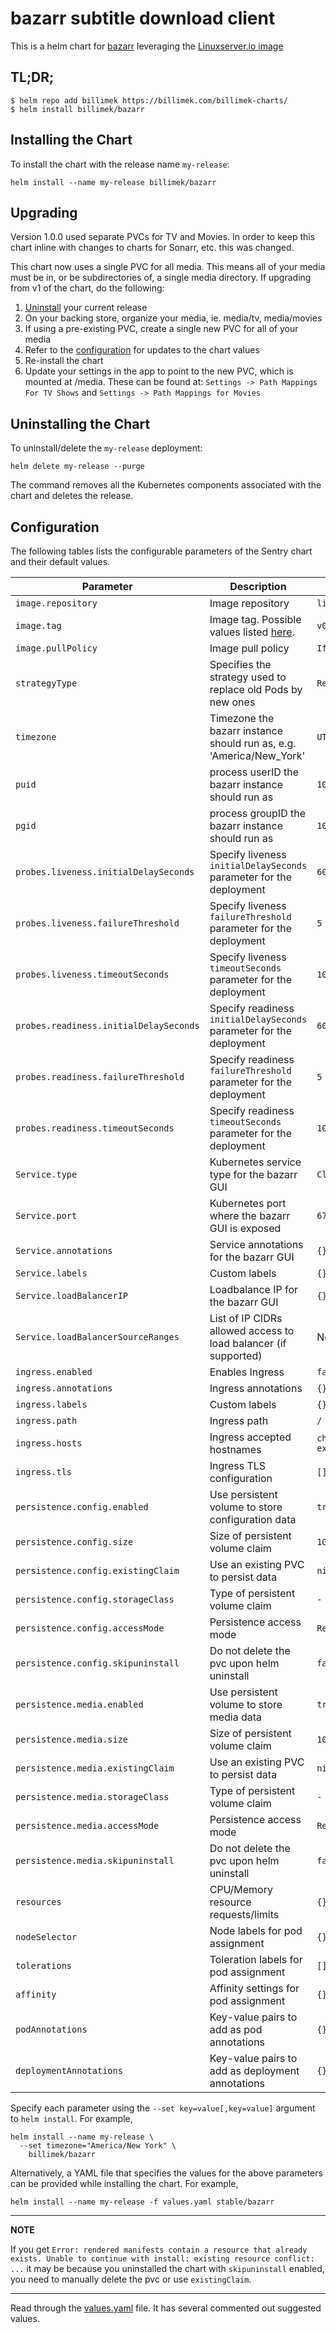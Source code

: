 # bazarr subtitle download client

This is a helm chart for [bazarr](https://github.com/morpheus65535/bazarr) leveraging the [Linuxserver.io image](https://hub.docker.com/r/linuxserver/bazarr)

## TL;DR;

```shell
$ helm repo add billimek https://billimek.com/billimek-charts/
$ helm install billimek/bazarr
```

## Installing the Chart

To install the chart with the release name `my-release`:

```console
helm install --name my-release billimek/bazarr
```

## Upgrading

Version 1.0.0 used separate PVCs for TV and Movies. In order to keep this chart inline
with changes to charts for Sonarr, etc. this was changed.

This chart now uses a single PVC for all media. This means all of your media must be in, or be subdirectories of, a single media directory. If upgrading from v1 of the chart, do the following:

1. [Uninstall](#uninstalling-the-chart) your current release
2. On your backing store, organize your media, ie. media/tv, media/movies
3. If using a pre-existing PVC, create a single new PVC for all of your media
4. Refer to the [configuration](#configuration) for updates to the chart values
5. Re-install the chart
6. Update your settings in the app to point to the new PVC, which is mounted at /media. These can be found at: `Settings -> Path Mappings For TV Shows` and `Settings -> Path Mappings for Movies`

## Uninstalling the Chart

To uninstall/delete the `my-release` deployment:

```console
helm delete my-release --purge
```

The command removes all the Kubernetes components associated with the chart and deletes the release.

## Configuration

The following tables lists the configurable parameters of the Sentry chart and their default values.

| Parameter                              | Description                                                                                  | Default               |
| -------------------------------------- | -------------------------------------------------------------------------------------------- | --------------------- |
| `image.repository`                     | Image repository                                                                             | `linuxserver/bazarr`  |
| `image.tag`                            | Image tag. Possible values listed [here](https://hub.docker.com/r/linuxserver/bazarr/tags/). | `v0.8.4.2-ls72`       |
| `image.pullPolicy`                     | Image pull policy                                                                            | `IfNotPresent`        |
| `strategyType`                         | Specifies the strategy used to replace old Pods by new ones                                  | `Recreate`            |
| `timezone`                             | Timezone the bazarr instance should run as, e.g. 'America/New_York'                          | `UTC`                 |
| `puid`                                 | process userID the bazarr instance should run as                                             | `1001`                |
| `pgid`                                 | process groupID the bazarr instance should run as                                            | `1001`                |
| `probes.liveness.initialDelaySeconds`  | Specify liveness `initialDelaySeconds` parameter for the deployment                          | `60`                  |
| `probes.liveness.failureThreshold`     | Specify liveness `failureThreshold` parameter for the deployment                             | `5`                   |
| `probes.liveness.timeoutSeconds`       | Specify liveness `timeoutSeconds` parameter for the deployment                               | `10`                  |
| `probes.readiness.initialDelaySeconds` | Specify readiness `initialDelaySeconds` parameter for the deployment                         | `60`                  |
| `probes.readiness.failureThreshold`    | Specify readiness `failureThreshold` parameter for the deployment                            | `5`                   |
| `probes.readiness.timeoutSeconds`      | Specify readiness `timeoutSeconds` parameter for the deployment                              | `10`                  |
| `Service.type`                         | Kubernetes service type for the bazarr GUI                                                   | `ClusterIP`           |
| `Service.port`                         | Kubernetes port where the bazarr GUI is exposed                                              | `6767`                |
| `Service.annotations`                  | Service annotations for the bazarr GUI                                                       | `{}`                  |
| `Service.labels`                       | Custom labels                                                                                | `{}`                  |
| `Service.loadBalancerIP`               | Loadbalance IP for the bazarr GUI                                                            | `{}`                  |
| `Service.loadBalancerSourceRanges`     | List of IP CIDRs allowed access to load balancer (if supported)                              | None                  |
| `ingress.enabled`                      | Enables Ingress                                                                              | `false`               |
| `ingress.annotations`                  | Ingress annotations                                                                          | `{}`                  |
| `ingress.labels`                       | Custom labels                                                                                | `{}`                  |
| `ingress.path`                         | Ingress path                                                                                 | `/`                   |
| `ingress.hosts`                        | Ingress accepted hostnames                                                                   | `chart-example.local` |
| `ingress.tls`                          | Ingress TLS configuration                                                                    | `[]`                  |
| `persistence.config.enabled`           | Use persistent volume to store configuration data                                            | `true`                |
| `persistence.config.size`              | Size of persistent volume claim                                                              | `1Gi`                 |
| `persistence.config.existingClaim`     | Use an existing PVC to persist data                                                          | `nil`                 |
| `persistence.config.storageClass`      | Type of persistent volume claim                                                              | `-`                   |
| `persistence.config.accessMode`        | Persistence access mode                                                                      | `ReadWriteOnce`       |
| `persistence.config.skipuninstall`     | Do not delete the pvc upon helm uninstall                                                    | `false`               |
| `persistence.media.enabled`            | Use persistent volume to store media data                                                    | `true`                |
| `persistence.media.size`               | Size of persistent volume claim                                                              | `10Gi`                |
| `persistence.media.existingClaim`      | Use an existing PVC to persist data                                                          | `nil`                 |
| `persistence.media.storageClass`       | Type of persistent volume claim                                                              | `-`                   |
| `persistence.media.accessMode`         | Persistence access mode                                                                      | `ReadWriteOnce`       |
| `persistence.media.skipuninstall`      | Do not delete the pvc upon helm uninstall                                                    | `false`               |
| `resources`                            | CPU/Memory resource requests/limits                                                          | `{}`                  |
| `nodeSelector`                         | Node labels for pod assignment                                                               | `{}`                  |
| `tolerations`                          | Toleration labels for pod assignment                                                         | `[]`                  |
| `affinity`                             | Affinity settings for pod assignment                                                         | `{}`                  |
| `podAnnotations`                       | Key-value pairs to add as pod annotations                                                    | `{}`                  |
| `deploymentAnnotations`                | Key-value pairs to add as deployment annotations                                             | `{}`                  |

Specify each parameter using the `--set key=value[,key=value]` argument to `helm install`. For example,

```console
helm install --name my-release \
  --set timezone="America/New York" \
    billimek/bazarr
```

Alternatively, a YAML file that specifies the values for the above parameters can be provided while installing the chart. For example,

```console
helm install --name my-release -f values.yaml stable/bazarr
```

---

**NOTE**

If you get `Error: rendered manifests contain a resource that already exists. Unable to continue with install: existing resource conflict: ...` it may be because you uninstalled the chart with `skipuninstall` enabled, you need to manually delete the pvc or use `existingClaim`.

---

Read through the [values.yaml](https://github.com/billimek/billimek-charts/blob/master/charts/bazarr/values.yaml) file. It has several commented out suggested values.
